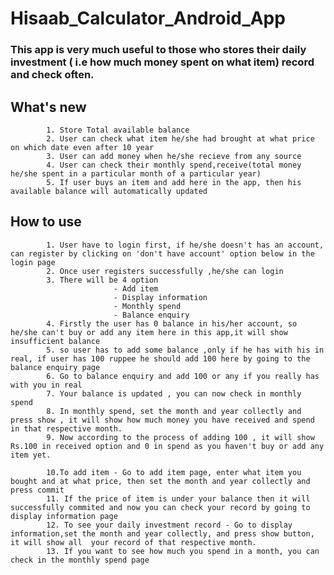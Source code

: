 # Hisaab_Calculator_Android_App

### This app is very much useful to those who stores their daily investment ( i.e how much money spent on what item) record and check often.

## What's new
            1. Store Total available balance
            2. User can check what item he/she had brought at what price on which date even after 10 year
            3. User can add money when he/she recieve from any source
            4. User can check their monthly spend,receive(total money he/she spent in a particular month of a particular year)
            5. If user buys an item and add here in the app, then his available balance will automatically updated
            
## How to use 
          
            1. User have to login first, if he/she doesn't has an account, can register by clicking on 'don't have account' option below in the login page
            2. Once user registers successfully ,he/she can login 
            3. There will be 4 option 
                           - Add item
                           - Display information
                           - Monthly spend
                           - Balance enquiry
            4. Firstly the user has 0 balance in his/her account, so he/she can't buy or add any item here in this app,it will show insufficient balance
            5. so user has to add some balance ,only if he has with his in real, if user has 100 ruppee he should add 100 here by going to the balance enquiry page
            6. Go to balance enquiry and add 100 or any if you really has with you in real
            7. Your balance is updated , you can now check in monthly spend 
            8. In monthly spend, set the month and year collectly and press show , it will show how much money you have received and spend in that respective month.
            9. Now according to the process of adding 100 , it will show Rs.100 in received option and 0 in spend as you haven't buy or add any item yet.
            
            10.To add item - Go to add item page, enter what item you bought and at what price, then set the month and year collectly and press commit
            11. If the price of item is under your balance then it will successfully commited and now you can check your record by going to display information page
            12. To see your daily investment record - Go to display information,set the month and year collectly, and press show button, it will show all  your record of that respective month.
            13. If you want to see how much you spend in a month, you can check in the monthly spend page
            

            
                     
          


            
     
